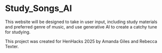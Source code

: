 # Study_Songs_AI

This website will be designed to take in user input, including study materials and preferred genre of music, and use generative AI to create a catchy tune for studying.

This project was created for HenHacks 2025 by Amanda Giles and Rebecca Texter.
